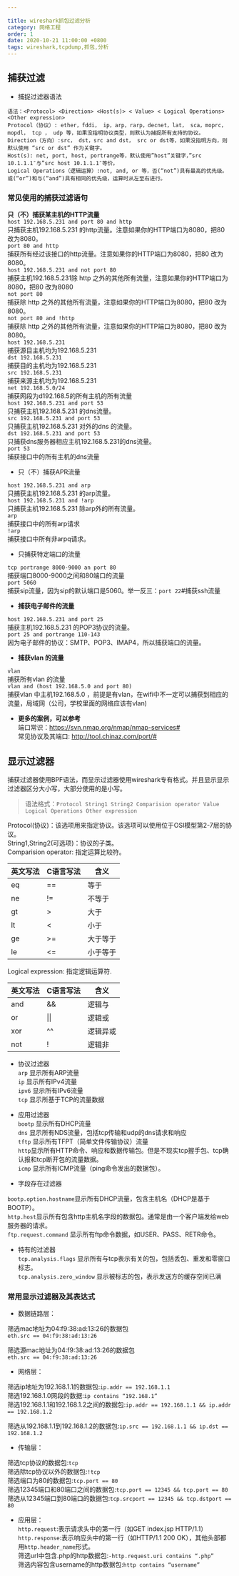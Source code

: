 ```yaml
---  
  
title: wireshark抓包过滤分析  
category: 网络工程  
order: 1  
date: 2020-10-21 11:00:00 +0800  
tags: wireshark,tcpdump,抓包,分析  
---  
```

  
## 捕获过滤  
  
- 捕捉过滤器语法    
  
```    
语法：<Protocol> <Direction> <Host(s)> < Value> < Logical Operations> <Other expression>  
Protocol（协议）: ether，fddi， ip，arp，rarp，decnet，lat， sca，moprc，mopdl， tcp ， udp 等，如果没指明协议类型，则默认为捕捉所有支持的协议。    
Direction（方向）:src， dst，src and dst， src or dst等，如果没指明方向，则默认使用 “src or dst” 作为关键字。    
Host(s): net, port, host, portrange等，默认使用”host”关键字，”src 10.1.1.1″与”src host 10.1.1.1″等价。    
Logical Operations（逻辑运算）:not, and, or 等，否(“not”)具有最高的优先级。或(“or”)和与(“and”)具有相同的优先级，运算时从左至右进行。    
```  
### 常见使用的捕获过滤语句    
  
**只（不）捕获某主机的HTTP流量**  
`host 192.168.5.231 and port 80 and http`    
只捕获主机192.168.5.231 的http流量。注意如果你的HTTP端口为8080，把80 改为8080。  
`port 80 and http`    
捕获所有经过该接口的http流量。注意如果你的HTTP端口为8080，把80 改为8080。  
`host 192.168.5.231 and not port 80`    
捕获主机192.168.5.231除 http 之外的其他所有流量，注意如果你的HTTP端口为8080，把80 改为8080    
`not port 80`    
捕获除 http 之外的其他所有流量，注意如果你的HTTP端口为8080，把80 改为8080。  
`not port 80 and !http`    
捕获除 http 之外的其他所有流量，注意如果你的HTTP端口为8080，把80 改为8080。  
`host 192.168.5.231`    
捕获源目主机均为192.168.5.231  
`dst 192.168.5.231`    
捕获目的主机均为192.168.5.231  
`src 192.168.5.231`    
捕获来源主机均为192.168.5.231  
`net 192.168.5.0/24`    
捕获网段为d192.168.5的所有主机的所有流量  
`host 192.168.5.231 and port 53`    
只捕获主机192.168.5.231 的dns流量。  
`src 192.168.5.231 and port 53`    
只捕获主机192.168.5.231 对外的dns 的流量。  
`dst 192.168.5.231 and port 53`    
只捕获dns服务器相应主机192.168.5.231的dns流量。  
`port 53`    
捕获接口中的所有主机的dns流量  
  
* 只（不）捕获APR流量  
  
`host 192.168.5.231 and arp`    
只捕获主机192.168.5.231 的arp流量。  
`host 192.168.5.231 and !arp`    
只捕获主机192.168.5.231 除arp外的所有流量。  
`arp`    
捕获接口中的所有arp请求  
`!arp`    
捕获接口中所有非arpq请求。  
    
* 只捕获特定端口的流量  
  
`tcp portrange 8000-9000 an port 80`    
捕获端口8000-9000之间和80端口的流量  
`port 5060`    
捕获sip流量，因为sip的默认端口是5060。举一反三：`port 22`#捕获ssh流量  
  
* **捕获电子邮件的流量**  
  
`host 192.168.5.231 and port 25`    
捕获主机192.168.5.231 的POP3协议的流量。  
`port 25 and portrange 110-143`    
因为电子邮件的协议：SMTP、POP3、IMAP4，所以捕获端口的流量。  
  
* **捕获vlan 的流量**    
  
`vlan`    
捕获所有vlan 的流量  
`vlan and (host 192.168.5.0 and port 80)`    
捕获vlan 中主机192.168.5.0 ，前提是有vlan，在wifi中不一定可以捕获到相应的流量，局域网（公司，学校里面的网络应该有vlan)    
  
* **更多的案例，可以参考**    
端口常识：https://svn.nmap.org/nmap/nmap-services#    
常见协议及其端口: http://tool.chinaz.com/port/#    
  
## 显示过滤器  
  
捕获过滤器使用BPF语法，而显示过滤器使用wireshark专有格式。并且显示显示过滤器区分大小写，大部分使用的是小写。    
  
> 语法格式：`Protocol String1 String2 Comparision operator Value Logical Operations Other expression`  
  
Protocol(协议)：该选项用来指定协议。该选项可以使用位于OSI模型第2-7层的协议。    
String1,String2(可选项)：协议的子类。    
Comparision operator: 指定运算比较符。    
  
| 英文写法 | C语言写法 | 含义     |  
| -------- | --------- | -------- |  
| eq       | ==        | 等于     |  
| ne       | !=        | 不等于   |  
| gt       | >         | 大于     |  
| lt       | <         | 小于     |  
| ge       | >=        | 大于等于 |  
| le       | <=        | 小于等于 |  
  
Logical expression: 指定逻辑运算符.    
  
| 英文写法 | C语言写法 | 含义     |  
| -------- | --------- | -------- |  
| and      | &&        | 逻辑与   |  
| or       | \|\|      | 逻辑或   |  
| xor      | ^^        | 逻辑异或 |  
| not      | !         | 逻辑非   |  
  
- 协议过滤器   
`arp`  显示所有ARP流量    
`ip` 显示所有IPv4流量    
`ipv6` 显示所有IPv6流量    
`tcp` 显示所基于TCP的流量数据    
    
- 应用过滤器    
`bootp` 显示所有DHCP流量    
`dns` 显示所有NDS流量，包括tcp传输和udp的dns请求和响应    
`tftp` 显示所有TFPT（简单文件传输协议）流量    
`http`显示所有HTTP命令、响应和数据传输包。但是不现实tcp握手包、tcp确认报和tcp断开包的流量数据。    
`icmp` 显示所有ICMP流量（ping命令发出的数据包）。    
    
- 字段存在过滤器   
  
`bootp.option.hostname`显示所有DHCP流量，包含主机名（DHCP是基于BOOTP）。    
`http.host`显示所有包含http主机名字段的数据包。通常是由一个客户端发给web服务器的请求。    
`ftp.request.command` 显示所有ftp命令数据，如USER、PASS、RETR命令。    
  
- 特有的过滤器    
`tcp.analysis.flags` 显示所有与tcp表示有关的包，包括丢包、重发和零窗口标志。    
`tcp.analysis.zero_window`  显示被标志的包，表示发送方的缓存空间已满    
  
### 常用显示过滤器及其表达式  
  
- 数据链路层：    
  
筛选mac地址为04:f9:38:ad:13:26的数据包    
`eth.src == 04:f9:38:ad:13:26`  
  
筛选源mac地址为04:f9:38:ad:13:26的数据包    
`eth.src == 04:f9:38:ad:13:26`  
  
- 网络层：  
  
筛选ip地址为192.168.1.1的数据包:`ip.addr == 192.168.1.1`  
筛选192.168.1.0网段的数据:`ip contains “192.168.1”`  
筛选192.168.1.1和192.168.1.2之间的数据包:`ip.addr == 192.168.1.1 && ip.addr == 192.168.1.2`    
  
筛选从192.168.1.1到192.168.1.2的数据包:`ip.src == 192.168.1.1 && ip.dst == 192.168.1.2`    
  
- 传输层：  
  
筛选tcp协议的数据包:`tcp`    
筛选除tcp协议以外的数据包:`!tcp`    
筛选端口为80的数据包:`tcp.port == 80`    
筛选12345端口和80端口之间的数据包:`tcp.port == 12345 && tcp.port == 80`    
筛选从12345端口到80端口的数据包:`tcp.srcport == 12345 && tcp.dstport == 80`    
  
- 应用层：  
`http.request`:表示请求头中的第一行（如GET index.jsp HTTP/1.1）    
`http.response`:表示响应头中的第一行（如HTTP/1.1 200 OK），其他头部都用`http.header_name`形式。    
筛选url中包含.php的http数据包:`-http.request.uri contains “.php”`    
筛选内容包含username的http数据包:`http contains “username”`    
  
